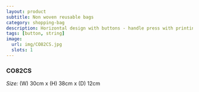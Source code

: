 ```yaml
---
layout: product
subtitle: Non woven reusable bags
category: shopping-bag
description: Horizontal design with buttons - handle press with printing
tags: [button, string]
image:
  url: img/CO82CS.jpg
  slots: 1
---
```


### CO82CS

*Size:* (W) 30cm x (H) 38cm x (D) 12cm
